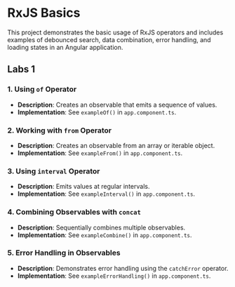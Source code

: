 # RxJS Basics

This project demonstrates the basic usage of RxJS operators and includes examples of debounced search, data combination, error handling, and loading states in an Angular application.

## Labs 1

### 1. Using `of` Operator
- **Description**: Creates an observable that emits a sequence of values.
- **Implementation**: See `exampleOf()` in `app.component.ts`.

### 2. Working with `from` Operator
- **Description**: Creates an observable from an array or iterable object.
- **Implementation**: See `exampleFrom()` in `app.component.ts`.

### 3. Using `interval` Operator
- **Description**: Emits values at regular intervals.
- **Implementation**: See `exampleInterval()` in `app.component.ts`.

### 4. Combining Observables with `concat`
- **Description**: Sequentially combines multiple observables.
- **Implementation**: See `exampleCombine()` in `app.component.ts`.

### 5. Error Handling in Observables
- **Description**: Demonstrates error handling using the `catchError` operator.
- **Implementation**: See `exampleErrorHandling()` in `app.component.ts`.